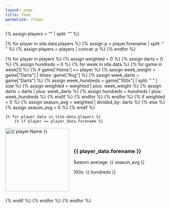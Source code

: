```yaml
---
layout: page
title: Team
permalink: /team/
---
```


{% assign players = "" | split: "" %}

{% for player in site.data.players %}
    {% assign p = player.forename | split: " " %}
    {% assign players = players | concat: p %}
{% endfor %}

{% for player in players %}
    {% assign weighted = 0 %}
    {% assign darts = 0 %}
    {% assign hundreds = 0 %}
    {% for week in site.data %}
        {% for game in week[1] %}
            {% if game['Home'] == player %}
                {% assign week_weight = game["Darts"] | times: game["Avg"] %}
                {% assign week_darts = game["Darts"] %}
                {% assign week_hundreds = game["100s"] | split: " " | size %}
                {% assign weighted = weighted | plus: week_weight %}
                {% assign darts = darts | plus: week_darts %}
                {% assign hundreds = hundreds | plus: week_hundreds %}
            {% endif %}
        {% endfor %}
    {% endfor %}
    {% if weighted > 0 %}
        {% assign season_avg = weighted | divided_by: darts %}
    {% else %}
        {% assign season_avg = 0 %}
    {% endif %}

    {% for player_data in site.data.players %}
        {% if player == player_data.forename %}
<div style="display: flex; align-items: center; margin-bottom: 20px;">
    <img src="/assets/images/{{ player }}.png" alt="{{ player.Name }}" style="width: 200px; height: auto; margin-right: 15px;" />
    <div>
    <h3>{{ player_data.forename }}</h3>
    <p>Season average: {{ season_avg }}</p>
    <p>100s: {{ hundreds }}</p>
    </div>
</div>
        {% endif %}
    {% endfor %}
{% endfor %}
